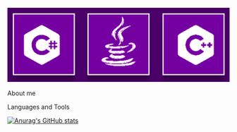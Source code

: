 [![Header](https://github.com/mikl14/mikl14/blob/main/assets/gif1.gif)](http://gachi.bounceme.net/?form=auth)

About me

Languages and Tools

[![Anurag's GitHub stats](https://github-readme-stats.vercel.app/api?username=mikl14&show_icons=true&theme=radical)](https://github.com/anuraghazra/github-readme-stats)
